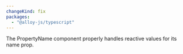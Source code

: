 ```yaml
---
changeKind: fix
packages:
  - "@alloy-js/typescript"
---
```


The PropertyName component properly handles reactive values for its name prop.